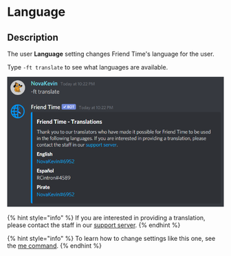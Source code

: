 # Language

## Description

The user **Language** setting changes Friend Time's language for the user.

Type `-ft translate` to see what languages are available.

![](../../.gitbook/assets/image%20%2861%29.png)

{% hint style="info" %}
 If you are interested in providing a translation, please contact the staff in our [support server](https://discord.gg/GQcBR8e).
{% endhint %}

{% hint style="info" %}
To learn how to change settings like this one, see the [me command](../../commands/user-commands/me.md).
{% endhint %}


